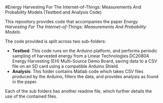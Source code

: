 #Energy Harvesting For The Internet-of-Things: Measurements And Probability Models (Testbed and Analysis Code)

This repository provides code that accompanies the paper *Energy Harvesting For The Internet-of-Things: Measurements And Probability Models*.


The code provided is split across two sub-folders:

 - **Testbed**: This code runs on the Arduino platform, and performs periodic sampling of harvested energy from a Linear Technologies DC2080A Energy Harvesting (EH) Multi-Source Demo Board, saving data to a CSV file on an SD card using a compatible Arduino Shield.
 - **Analysis**: This folder contains Matlab code which takes CSV files produced by the Arduino, filters the data, and provides analysis as found in the paper.

Each of the sub folders has another readme file, which further details the use of the contained files.
